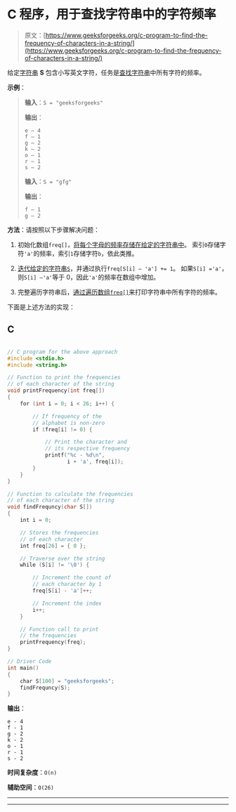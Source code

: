 # C 程序，用于查找字符串中的字符频率

> 原文：[https://www.geeksforgeeks.org/c-program-to-find-the-frequency-of-characters-in-a-string/](https://www.geeksforgeeks.org/c-program-to-find-the-frequency-of-characters-in-a-string/)

给定[字符串](https://www.geeksforgeeks.org/string-data-structure/) **S** 包含小写英文字符，任务是[查找字符串](https://www.geeksforgeeks.org/python-frequency-of-each-character-in-string/)中所有字符的频率。

**示例**：

> **输入**：`S = "geeksforgeeks"`
> 
> **输出**：
> 
> ```
> e – 4
> f – 1
> g – 2
> k – 2
> o – 1
> r – 1
> s – 2
> ```
> 
> **输入**：`S = "gfg"`
> 
> **输出**：
>
> ```
> f – 1
> g – 2
> ```

**方法**：请按照以下步骤解决问题：

1.  初始化数组`freq[]`，[将每个字母的频率存储在给定的字符串中](https://www.geeksforgeeks.org/python-frequency-of-each-character-in-string/)。 索引`0`存储字符`'a'`的频率，索引`1`存储字符`b`，依此类推。

2.  [迭代给定的字符串`S`](https://www.geeksforgeeks.org/iterate-over-characters-of-a-string-in-python/)，并通过执行`freq[S[i] – 'a'] += 1`。 如果`S[i] ='a'`，则`S[i] –'a'`等于 0，因此`'a'`的频率在数组中增加。

3.  完整遍历字符串后，[通过遍历数组`freq[]`](https://www.geeksforgeeks.org/print-the-frequency-of-each-character-in-alphabetical-order/)来打印字符串中所有字符的频率。

下面是上述方法的实现：

## C

```c

// C program for the above approach 
#include <stdio.h> 
#include <string.h> 

// Function to print the frequencies 
// of each character of the string 
void printFrequency(int freq[]) 
{ 
    for (int i = 0; i < 26; i++) { 

        // If frequency of the 
        // alphabet is non-zero 
        if (freq[i] != 0) { 

            // Print the character and 
            // its respective frequency 
            printf("%c - %d\n", 
                   i + 'a', freq[i]); 
        } 
    } 
} 

// Function to calculate the frequencies 
// of each character of the string 
void findFrequncy(char S[]) 
{ 
    int i = 0; 

    // Stores the frequencies 
    // of each character 
    int freq[26] = { 0 }; 

    // Traverse over the string 
    while (S[i] != '\0') { 

        // Increment the count of 
        // each character by 1 
        freq[S[i] - 'a']++; 

        // Increment the index 
        i++; 
    } 

    // Function call to print 
    // the frequencies 
    printFrequency(freq); 
} 

// Driver Code 
int main() 
{ 
    char S[100] = "geeksforgeeks"; 
    findFrequncy(S); 
}

```

**输出**：

```
e - 4
f - 1
g - 2
k - 2
o - 1
r - 1
s - 2

```

**时间复杂度**：`O(n)`

**辅助空间**：`O(26)`



* * *

* * *



